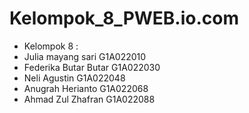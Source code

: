 # Kelompok_8_PWEB.io.com
- Kelompok 8 :
- Julia mayang sari     G1A022010
-  Federika Butar Butar G1A022030
-  Neli Agustin         G1A022048
-  Anugrah Herianto     G1A022068
- Ahmad Zul Zhafran     G1A022088
